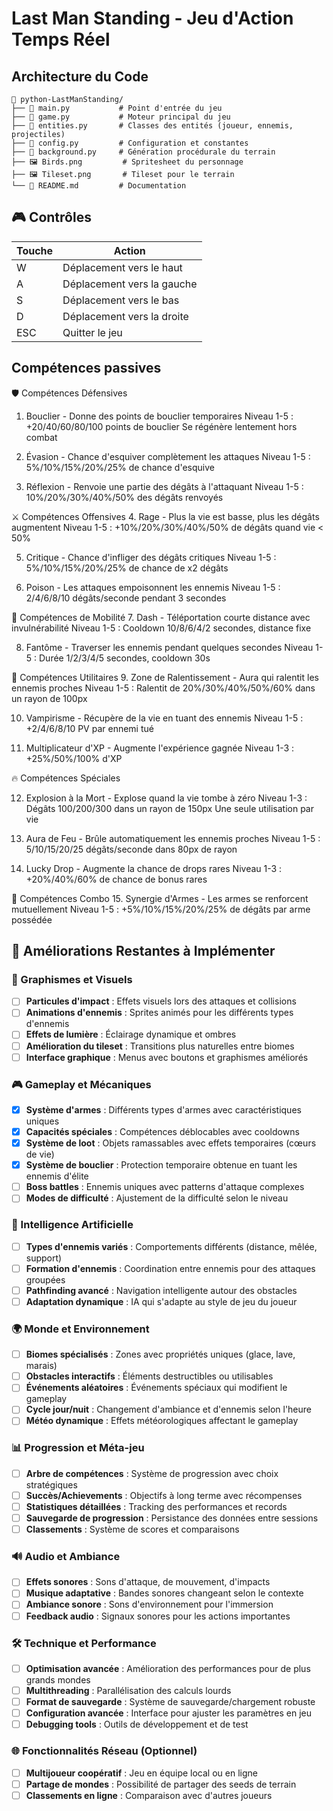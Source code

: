 # Last Man Standing - Jeu d'Action Temps Réel

## Architecture du Code

```
📁 python-LastManStanding/
├── 📄 main.py           # Point d'entrée du jeu
├── 📄 game.py           # Moteur principal du jeu
├── 📄 entities.py       # Classes des entités (joueur, ennemis, projectiles)
├── 📄 config.py         # Configuration et constantes
├── 📄 background.py     # Génération procédurale du terrain
├── 🖼️ Birds.png         # Spritesheet du personnage
├── 🖼️ Tileset.png       # Tileset pour le terrain
└── 📄 README.md         # Documentation
```

## 🎮 Contrôles

| Touche | Action |
|--------|--------|
| W | Déplacement vers le haut |
| A | Déplacement vers la gauche |
| S | Déplacement vers le bas |
| D | Déplacement vers la droite |
| ESC | Quitter le jeu |

## Compétences passives

🛡️ Compétences Défensives
1. Bouclier - Donne des points de bouclier temporaires
    Niveau 1-5 : +20/40/60/80/100 points de bouclier
    Se régénère lentement hors combat

2. Évasion - Chance d'esquiver complètement les attaques
    Niveau 1-5 : 5%/10%/15%/20%/25% de chance d'esquive

3. Réflexion - Renvoie une partie des dégâts à l'attaquant
    Niveau 1-5 : 10%/20%/30%/40%/50% des dégâts renvoyés

⚔️ Compétences Offensives
4. Rage - Plus la vie est basse, plus les dégâts augmentent
    Niveau 1-5 : +10%/20%/30%/40%/50% de dégâts quand vie < 50%

5. Critique - Chance d'infliger des dégâts critiques
    Niveau 1-5 : 5%/10%/15%/20%/25% de chance de x2 dégâts

6. Poison - Les attaques empoisonnent les ennemis
    Niveau 1-5 : 2/4/6/8/10 dégâts/seconde pendant 3 secondes

🏃 Compétences de Mobilité
7. Dash - Téléportation courte distance avec invulnérabilité
    Niveau 1-5 : Cooldown 10/8/6/4/2 secondes, distance fixe

8. Fantôme - Traverser les ennemis pendant quelques secondes
    Niveau 1-5 : Durée 1/2/3/4/5 secondes, cooldown 30s

🎯 Compétences Utilitaires
9. Zone de Ralentissement - Aura qui ralentit les ennemis proches
    Niveau 1-5 : Ralentit de 20%/30%/40%/50%/60% dans un rayon de 100px

10. Vampirisme - Récupère de la vie en tuant des ennemis
    Niveau 1-5 : +2/4/6/8/10 PV par ennemi tué

11. Multiplicateur d'XP - Augmente l'expérience gagnée
    Niveau 1-3 : +25%/50%/100% d'XP

🔥 Compétences Spéciales

12. Explosion à la Mort - Explose quand la vie tombe à zéro
    Niveau 1-3 : Dégâts 100/200/300 dans un rayon de 150px
    Une seule utilisation par vie

13. Aura de Feu - Brûle automatiquement les ennemis proches
    Niveau 1-5 : 5/10/15/20/25 dégâts/seconde dans 80px de rayon

14. Lucky Drop - Augmente la chance de drops rares
    Niveau 1-3 : +20%/40%/60% de chance de bonus rares

🔄 Compétences Combo
15. Synergie d'Armes - Les armes se renforcent mutuellement
    Niveau 1-5 : +5%/10%/15%/20%/25% de dégâts par arme possédée

## 🎯 Améliorations Restantes à Implémenter

### 🎨 Graphismes et Visuels
- [ ] **Particules d'impact** : Effets visuels lors des attaques et collisions
- [ ] **Animations d'ennemis** : Sprites animés pour les différents types d'ennemis
- [ ] **Effets de lumière** : Éclairage dynamique et ombres
- [ ] **Amélioration du tileset** : Transitions plus naturelles entre biomes
- [ ] **Interface graphique** : Menus avec boutons et graphismes améliorés

### 🎮 Gameplay et Mécaniques
- [x] **Système d'armes** : Différents types d'armes avec caractéristiques uniques
- [x] **Capacités spéciales** : Compétences déblocables avec cooldowns
- [x] **Système de loot** : Objets ramassables avec effets temporaires (cœurs de vie)
- [x] **Système de bouclier** : Protection temporaire obtenue en tuant les ennemis d'élite
- [ ] **Boss battles** : Ennemis uniques avec patterns d'attaque complexes
- [ ] **Modes de difficulté** : Ajustement de la difficulté selon le niveau

### 🤖 Intelligence Artificielle
- [ ] **Types d'ennemis variés** : Comportements différents (distance, mêlée, support)
- [ ] **Formation d'ennemis** : Coordination entre ennemis pour des attaques groupées
- [ ] **Pathfinding avancé** : Navigation intelligente autour des obstacles
- [ ] **Adaptation dynamique** : IA qui s'adapte au style de jeu du joueur

### 🌍 Monde et Environnement
- [ ] **Biomes spécialisés** : Zones avec propriétés uniques (glace, lave, marais)
- [ ] **Obstacles interactifs** : Éléments destructibles ou utilisables
- [ ] **Événements aléatoires** : Événements spéciaux qui modifient le gameplay
- [ ] **Cycle jour/nuit** : Changement d'ambiance et d'ennemis selon l'heure
- [ ] **Météo dynamique** : Effets météorologiques affectant le gameplay

### 📊 Progression et Méta-jeu
- [ ] **Arbre de compétences** : Système de progression avec choix stratégiques
- [ ] **Succès/Achievements** : Objectifs à long terme avec récompenses
- [ ] **Statistiques détaillées** : Tracking des performances et records
- [ ] **Sauvegarde de progression** : Persistance des données entre sessions
- [ ] **Classements** : Système de scores et comparaisons

### 🔊 Audio et Ambiance
- [ ] **Effets sonores** : Sons d'attaque, de mouvement, d'impacts
- [ ] **Musique adaptative** : Bandes sonores changeant selon le contexte
- [ ] **Ambiance sonore** : Sons d'environnement pour l'immersion
- [ ] **Feedback audio** : Signaux sonores pour les actions importantes

### 🛠️ Technique et Performance
- [ ] **Optimisation avancée** : Amélioration des performances pour de plus grands mondes
- [ ] **Multithreading** : Parallélisation des calculs lourds
- [ ] **Format de sauvegarde** : Système de sauvegarde/chargement robuste
- [ ] **Configuration avancée** : Interface pour ajuster les paramètres en jeu
- [ ] **Debugging tools** : Outils de développement et de test

### 🌐 Fonctionnalités Réseau (Optionnel)
- [ ] **Multijoueur coopératif** : Jeu en équipe local ou en ligne
- [ ] **Partage de mondes** : Possibilité de partager des seeds de terrain
- [ ] **Classements en ligne** : Comparaison avec d'autres joueurs